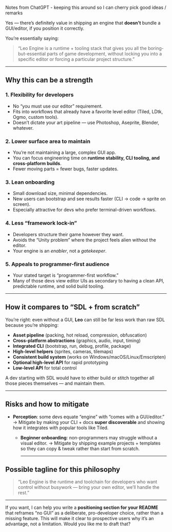 Notes from ChatGPT - keeping this around so I can cherry pick good ideas / remarks

Yes — there’s definitely value in shipping an engine that **doesn’t** bundle a GUI/editor, if you position it correctly.

You’re essentially saying:

> “Leo Engine is a runtime + tooling stack that gives you all the boring-but-essential parts of game development, without locking you into a specific editor or forcing a particular project structure.”

---

## Why this can be a strength

### 1. **Flexibility for developers**

* No “you must use our editor” requirement.
* Fits into workflows that already have a favorite level editor (Tiled, LDtk, Ogmo, custom tools).
* Doesn’t dictate your art pipeline — use Photoshop, Aseprite, Blender, whatever.

### 2. **Lower surface area to maintain**

* You’re not maintaining a large, complex GUI app.
* You can focus engineering time on **runtime stability, CLI tooling, and cross-platform builds**.
* Fewer moving parts = fewer bugs, faster updates.

### 3. **Lean onboarding**

* Small download size, minimal dependencies.
* New users can bootstrap and see results faster (CLI → code → sprite on screen).
* Especially attractive for devs who prefer terminal-driven workflows.

### 4. **Less “framework lock-in”**

* Developers structure their game however they want.
* Avoids the “Unity problem” where the project feels alien without the editor.
* Your engine is an *enabler*, not a *gatekeeper*.

### 5. **Appeals to programmer-first audience**

* Your stated target is “programmer-first workflow.”
* Many of those devs view editor UIs as secondary to having a clean API, predictable runtime, and solid build tooling.

---

## How it compares to “SDL + from scratch”

You’re right: even without a GUI, **Leo** can still be far less work than raw SDL because you’re shipping:

* **Asset pipeline** (packing, hot reload, compression, obfuscation)
* **Cross-platform abstractions** (graphics, audio, input, timing)
* **Integrated CLI** (bootstrap, run, debug, profile, package)
* **High-level helpers** (sprites, cameras, tilemaps)
* **Consistent build system** (works on Windows/macOS/Linux/Emscripten)
* **Optional high-level API** for rapid prototyping
* **Low-level API** for total control

A dev starting with SDL would have to either build or stitch together all those pieces themselves — and maintain them.

---

## Risks and how to mitigate

* **Perception**: some devs equate “engine” with “comes with a GUI/editor.”
  → Mitigate by making your CLI + docs **super discoverable** and showing how it integrates with popular tools like Tiled.
  * **Beginner onboarding**: non-programmers may struggle without a visual editor.
    → Mitigate by shipping example projects + templates so they can copy & tweak rather than start from scratch.

    ---

## Possible tagline for this philosophy

> “Leo Engine is the runtime and toolchain for developers who want control without busywork — bring your own editor, we’ll handle the rest.”

---

If you want, I can help you write a **positioning section for your README** that reframes “no GUI” as a deliberate, pro-developer choice, rather than a missing feature. This will make it clear to prospective users why it’s an advantage, not a limitation. Would you like me to draft that?

